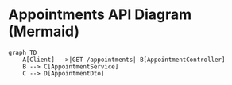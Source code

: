 # Appointments API Diagram (Mermaid)

```mermaid
graph TD
    A[Client] -->|GET /appointments| B[AppointmentController]
    B --> C[AppointmentService]
    C --> D[AppointmentDto]
```
